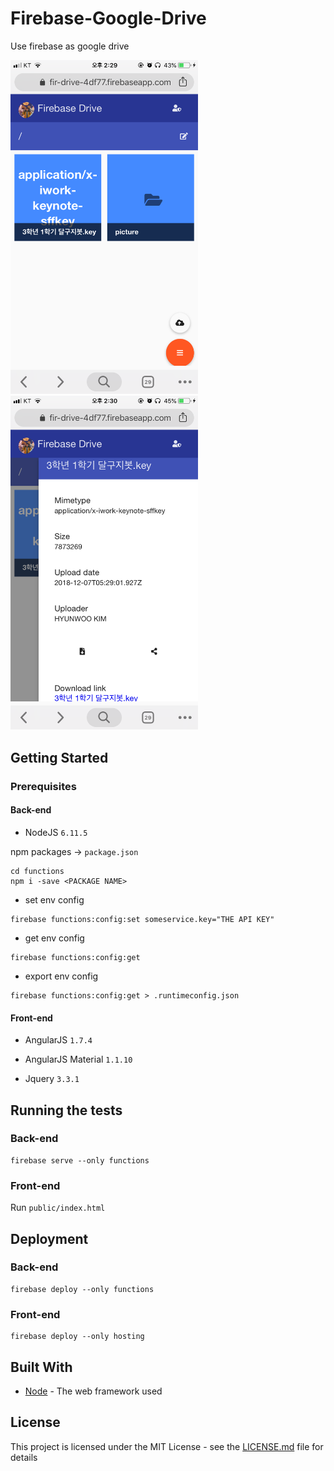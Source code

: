 # Firebase-Google-Drive
Use firebase as google drive

<img src="src/IMG_1508.PNG" style="width:300px;"/>
<img src="src/IMG_1510.PNG" style="width:300px;"/>

## Getting Started

### Prerequisites

#### Back-end

- NodeJS `6.11.5`

npm packages -> `package.json`

```
cd functions
npm i -save <PACKAGE NAME>
```

- set env config
```
firebase functions:config:set someservice.key="THE API KEY"
```

- get env config
```
firebase functions:config:get
```

- export env config
```
firebase functions:config:get > .runtimeconfig.json
```
 
#### Front-end

- AngularJS `1.7.4`

- AngularJS Material `1.1.10`

- Jquery `3.3.1`

## Running the tests

### Back-end

```
firebase serve --only functions
```

### Front-end

Run `public/index.html`

## Deployment

### Back-end

```
firebase deploy --only functions
```

### Front-end

```
firebase deploy --only hosting
```

## Built With

* [Node](https://nodejs.org/en/blog/release/v6.11.5/) - The web framework used

## License

This project is licensed under the MIT License - see the [LICENSE.md](LICENSE) file for details
